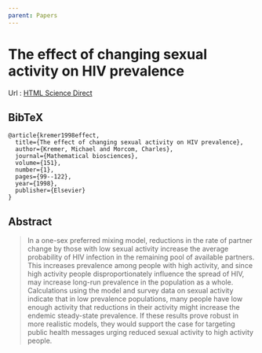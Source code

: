 ```yaml
---
parent: Papers
---
```


# The effect of changing sexual activity on HIV prevalence

Url
: [HTML Science Direct](https://www.sciencedirect.com/science/article/pii/S002555649810010X?casa_token=kCq1PXxw2KIAAAAA:FEuM2jnl7x3s_297hMHqeO35YmpxjoCHgq1INAb9_9dY9vXe-eOqzuviyFPzMK2Qd75icMpBSw)


## BibTeX
```
@article{kremer1998effect,
  title={The effect of changing sexual activity on HIV prevalence},
  author={Kremer, Michael and Morcom, Charles},
  journal={Mathematical biosciences},
  volume={151},
  number={1},
  pages={99--122},
  year={1998},
  publisher={Elsevier}
}
```

## Abstract

> In a one-sex preferred mixing model, reductions in the rate of partner change by those with low sexual activity increase the average probability of HIV infection in the remaining pool of available partners. This increases prevalence among people with high activity, and since high activity people disproportionately influence the spread of HIV, may increase long-run prevalence in the population as a whole. Calculations using the model and survey data on sexual activity indicate that in low prevalence populations, many people have low enough activity that reductions in their activity might increase the endemic steady-state prevalence. If these results prove robust in more realistic models, they would support the case for targeting public health messages urging reduced sexual activity to high activity people.
